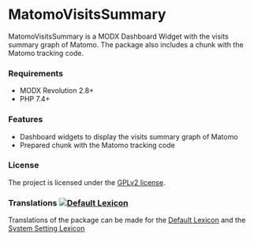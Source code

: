 # MatomoVisitsSummary

MatomoVisitsSummary is a MODX Dashboard Widget with the visits summary graph of
Matomo. The package also includes a chunk with the Matomo tracking code.

### Requirements

* MODX Revolution 2.8+
* PHP 7.4+

### Features

* Dashboard widgets to display the visits summary graph of Matomo
* Prepared chunk with the Matomo tracking code

### License

The project is licensed under the [GPLv2 license](https://github.com/Jako/MatomoVisitsSummary/LICENSE.md).

### Translations [![Default Lexicon](https://hosted.weblate.org/widget/modx-extras/matomovisitssummary/standard/svg-badge.svg)](https://hosted.weblate.org/projects/modx-extras/matomovisitssummary/)

Translations of the package can be made for the [Default Lexicon](https://hosted.weblate.org/projects/modx-extras/matomovisitssummary/standard/) and the [System Setting Lexicon](https://hosted.weblate.org/projects/modx-extras/matomovisitssummary/system-settings/)


